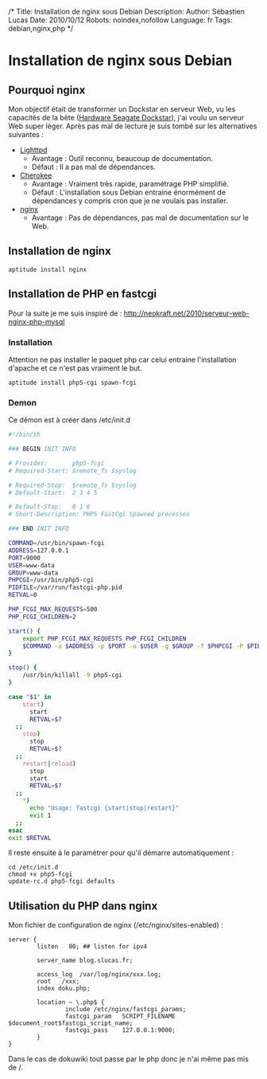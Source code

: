/*
Title: Installation de nginx sous Debian
Description: 
Author: Sébastien Lucas
Date: 2010/10/12
Robots: noindex,nofollow
Language: fr
Tags: debian,nginx,php
*/
# Installation de nginx sous Debian

## Pourquoi nginx
Mon objectif était de transformer un Dockstar en serveur Web, vu les capacités de la bête ([Hardware Seagate Dockstar](/blog/dockstar-install-squeeze)), j'ai voulu un serveur Web super léger. Après pas mal de lecture je suis tombé sur les alternatives suivantes :
*	[Lighttpd](http://www.lighttpd.net/)
    * Avantage : Outil reconnu, beaucoup de documentation.
    * Défaut : Il a pas mal de dépendances.
*	[Cherokee](http://www.cherokee-project.com/) 
    * Avantage : Vraiment très rapide, paramétrage PHP simplifié.
    * Défaut : L'installation sous Debian entraine énormément de dépendances y compris cron que je ne voulais pas installer.
*	[nginx](http://nginx.org/)
    * Avantage : Pas de dépendances, pas mal de documentation sur le Web.

## Installation de nginx

```
aptitude install nginx
```

## Installation de PHP en fastcgi

Pour la suite je me suis inspiré de : http://neokraft.net/2010/serveur-web-nginx-php-mysql

### Installation

Attention ne pas installer le paquet php car celui entraine l'installation d'apache et ce n'est pas vraiment le but.
```
aptitude install php5-cgi spawn-fcgi
```

### Demon

Ce démon est à créer dans /etc/init.d
```bash
#!/bin/sh

### BEGIN INIT INFO

# Provides:       php5-fcgi
# Required-Start: $remote_fs $syslog

# Required-Stop:  $remote_fs $syslog
# Default-Start:  2 3 4 5

# Default-Stop:   0 1 6
# Short-Description: PHP5 FastCgi Spawned processes

### END INIT INFO

COMMAND=/usr/bin/spawn-fcgi
ADDRESS=127.0.0.1
PORT=9000
USER=www-data
GROUP=www-data
PHPCGI=/usr/bin/php5-cgi
PIDFILE=/var/run/fastcgi-php.pid
RETVAL=0

PHP_FCGI_MAX_REQUESTS=500
PHP_FCGI_CHILDREN=2

start() {
    export PHP_FCGI_MAX_REQUESTS PHP_FCGI_CHILDREN
    $COMMAND -a $ADDRESS -p $PORT -u $USER -g $GROUP -f $PHPCGI -P $PIDFILE
}

stop() {
    /usr/bin/killall -9 php5-cgi
}

case "$1" in
    start)
      start
      RETVAL=$?
  ;;
    stop)
      stop
      RETVAL=$?
  ;;
    restart|reload)
      stop
      start
      RETVAL=$?
  ;;
    *)
      echo "Usage: fastcgi {start|stop|restart}"
      exit 1
  ;;
esac
exit $RETVAL
```
Il reste ensuite à le paramétrer pour qu'il démarre automatiquement :
```
cd /etc/init.d
chmod +x php5-fcgi
update-rc.d php5-fcgi defaults
```

## Utilisation du PHP dans nginx

Mon fichier de configuration de nginx (/etc/nginx/sites-enabled) :
```
server {
        listen   80; ## listen for ipv4

        server_name blog.slucas.fr;

        access_log  /var/log/nginx/xxx.log;
        root   /xxx;
        index doku.php;

        location ~ \.php$ {
                include /etc/nginx/fastcgi_params;
                fastcgi_param   SCRIPT_FILENAME  $document_root$fastcgi_script_name;
                fastcgi_pass    127.0.0.1:9000;
        }
}
```
Dans le cas de dokuwiki tout passe par le php donc je n'ai même pas mis de /.

